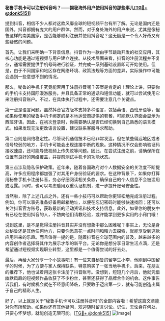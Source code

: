 **秘鲁手机卡可以注册抖音吗？——揭秘海外用户使用抖音的那些事儿[[TG💪+ @donk5151](https://t.me/s/donk5151)]**

提到抖音，相信不少人都对这款风靡全球的短视频平台有所了解。无论是国内还是国外，抖音都拥有庞大的用户群体。然而，对于身处海外的用户来说，尤其是像秘鲁这样的南美国家，是否能够顺利注册并使用抖音呢？这无疑是一个令人好奇又有些疑惑的问题。

首先，让我们来明确一下背景信息。抖音作为一款由字节跳动开发的社交应用，其核心功能是通过短视频与用户建立连接。从技术层面来看，抖音的注册流程并不复杂，通常需要提供手机号码进行验证，并完成一系列基础设置即可开始使用。但是，由于不同国家和地区存在网络环境、政策法规等方面的差异，实际操作中可能会遇到一些意想不到的情况。

那么，秘鲁的手机卡究竟能否用于注册抖音呢？答案是肯定的！理论上讲，只要你的手机卡支持国际漫游服务，并且具备正常的通话和短信功能，就可以尝试使用它来注册抖音账户。不过，在具体执行过程中，还需要注意几个关键点。

第一点是语言问题。虽然抖音官方版本支持多种语言，包括英语、西班牙语等，但如果你使用的秘鲁手机卡绑定的是本地运营商提供的套餐，可能默认界面会显示为西班牙语。因此，在初次登录时，你需要确认是否已经切换到自己熟悉的语言模式。如果发现无法更改语言设置，建议联系客服寻求帮助。

第二点则是网络稳定性。尽管现代通信技术已经非常发达，但在某些偏远地区或者信号较弱的地方，手机卡可能会出现连接中断的现象。这种情况不仅会影响验证码接收速度，还可能导致视频上传失败等问题。因此，在尝试注册之前，请确保所在位置有良好的网络覆盖，并提前测试手机卡的功能状态。

第三点涉及隐私保护政策。近年来，随着各国政府对个人数据安全的关注度不断提高，许多应用程序都加强了对其用户身份验证的要求。在这种背景下，如果你打算用秘鲁手机卡注册抖音，务必仔细阅读相关条款，确保自己的个人信息不会被滥用或泄露。同时，也可以考虑启用双重认证机制，进一步提升账号安全性。

当然啦，除了上述几点之外，还有一些小技巧可以帮助你更轻松地完成注册过程。例如，你可以事先准备好备用邮箱地址，以便在忘记密码时能够快速找回；还可以关注抖音官方账号，获取最新的活动资讯和技术支持信息。此外，如果你的朋友中有已经在使用抖音的人，不妨向他们请教经验，或许能学到更多实用的小窍门哦！

说到这里，是不是觉得注册抖音其实并没有想象中那么困难呢？事实上，无论是身处秘鲁还是其他任何地方，只要你愿意花一点时间和精力去探索，就能享受到这款应用带来的乐趣。而且值得一提的是，随着抖音在全球范围内的普及，越来越多的内容创作者选择将其作为展示才华的新平台。无论你是想分享日常生活点滴，还是希望通过短视频实现职业转型，这里都是一个值得尝试的好去处。

最后，再给大家分享一个小故事吧！有一位来自秘鲁的留学生小李，他刚到中国留学的时候，为了方便与家人保持联系，特意购买了一张当地手机卡。后来，在朋友的推荐下，他也试着用这张卡注册了抖音账号。没想到，短短几个月后，他就凭借幽默风趣的短视频作品收获了不少粉丝，甚至还获得了品牌合作的机会。这件事告诉我们，有时候机会就在不经意间降临，只要敢于迈出第一步，就有可能创造出属于自己的精彩人生。

好了，以上就是关于“秘鲁手机卡可以注册抖音吗”的全部内容啦！希望这篇文章能对你有所帮助。如果你还有其他疑问，欢迎随时留言讨论。记住，无论身在何处，只要心怀梦想，就能创造无限可能。[[TG💪+ @donk5151](https://t.me/s/donk5151) ![Image](https://i.postimg.cc/rwNCRYN7/Snipaste-2025-04-30-17-27-05.png)]